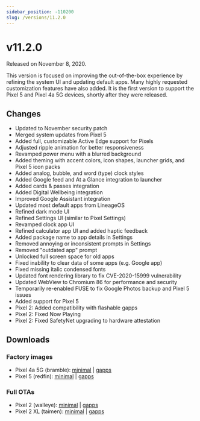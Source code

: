 ```yaml
---
sidebar_position: -110200
slug: /versions/11.2.0
---
```


# v11.2.0

Released on November 8, 2020.

This version is focused on improving the out-of-the-box experience by refining the system UI and updating default apps. Many highly requested customization features have also added. It is the first version to support the Pixel 5 and Pixel 4a 5G devices, shortly after they were released.

## Changes

- Updated to November security patch
- Merged system updates from Pixel 5
- Added full, customizable Active Edge support for Pixels
- Adjusted ripple animation for better responsiveness
- Revamped power menu with a blurred background
- Added theming with accent colors, icon shapes, launcher grids, and Pixel 5 icon packs
- Added analog, bubble, and word (type) clock styles
- Added Google feed and At a Glance integration to launcher
- Added cards & passes integration
- Added Digital Wellbeing integration
- Improved Google Assistant integration
- Updated most default apps from LineageOS
- Refined dark mode UI
- Refined Settings UI (similar to Pixel Settings)
- Revamped clock app UI
- Refined calculator app UI and added haptic feedback
- Added package name to app details in Settings
- Removed annoying or inconsistent prompts in Settings
- Removed "outdated app" prompt
- Unlocked full screen space for old apps
- Fixed inability to clear data of some apps (e.g. Google app)
- Fixed missing italic condensed fonts
- Updated font rendering library to fix CVE-2020-15999 vulnerability
- Updated WebView to Chromium 86 for performance and security
- Temporarily re-enabled FUSE to fix Google Photos backup and Pixel 5 issues
- Added support for Pixel 5
- Pixel 2: Added compatibility with flashable gapps
- Pixel 2: Fixed Now Playing
- Pixel 2: Fixed SafetyNet upgrading to hardware attestation

## Downloads

### Factory images

- Pixel 4a 5G (bramble): [minimal](https://github.com/ProtonAOSP/android_device_google_redbull/releases/download/v11.2.0/proton-aosp_bramble_11.2.0.zip) | [gapps](https://github.com/ProtonAOSP/android_device_google_redbull/releases/download/v11.2.0/proton-aosp_bramble_11.2.0-gapps.zip)
- Pixel 5 (redfin): [minimal](https://github.com/ProtonAOSP/android_device_google_redbull/releases/download/v11.2.0/proton-aosp_redfin_11.2.0.zip) | [gapps](https://github.com/ProtonAOSP/android_device_google_redbull/releases/download/v11.2.0/proton-aosp_redfin_11.2.0-gapps.zip)

### Full OTAs

- Pixel 2 (walleye): [minimal](https://github.com/ProtonAOSP/android_device_google_wahoo/releases/download/v11.2.0/proton-aosp_walleye_11.2.0.zip) | [gapps](https://github.com/ProtonAOSP/android_device_google_wahoo/releases/download/v11.2.0/proton-aosp_walleye_11.2.0-gapps.zip)
- Pixel 2 XL (taimen): [minimal](https://github.com/ProtonAOSP/android_device_google_wahoo/releases/download/v11.2.0/proton-aosp_taimen_11.2.0.zip) | [gapps](https://github.com/ProtonAOSP/android_device_google_wahoo/releases/download/v11.2.0/proton-aosp_taimen_11.2.0-gapps.zip)
